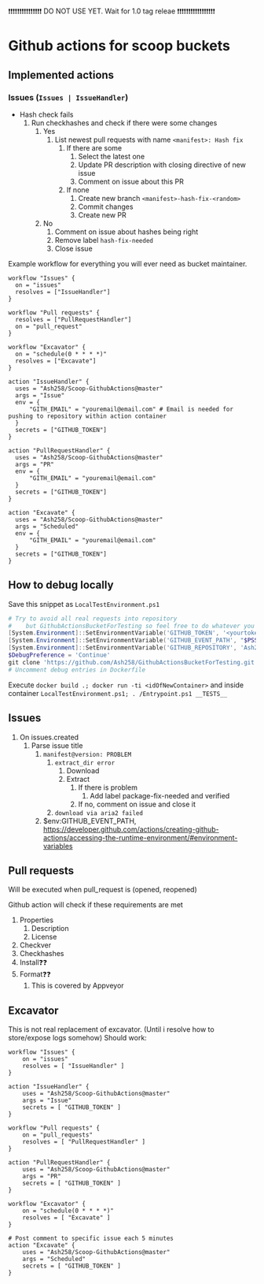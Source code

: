 ❗❗❗❗❗❗❗❗❗❗❗❗❗❗❗ DO NOT USE YET. Wait for 1.0 tag releae ❗❗❗❗❗❗❗❗❗❗❗❗❗❗❗❗❗

# Github actions for scoop buckets

## Implemented actions

### Issues (`Issues | IssueHandler`)

- Hash check fails
    1. Run checkhashes and check if there were some changes
        1. Yes
            1. List newest pull requests with name `<manifest>: Hash fix`
                1. If there are some
                    1. Select the latest one
                    1. Update PR description with closing directive of new issue
                    1. Comment on issue about this PR
                1. If none
                    1. Create new branch `<manifest>-hash-fix-<random>`
                    1. Commit changes
                    1. Create new PR
        1. No
            1. Comment on issue about hashes being right
            1. Remove label `hash-fix-needed`
            1. Close issue

Example workflow for everything you will ever need as bucket maintainer.

```hcl
workflow "Issues" {
  on = "issues"
  resolves = ["IssueHandler"]
}

workflow "Pull requests" {
  resolves = ["PullRequestHandler"]
  on = "pull_request"
}

workflow "Excavator" {
  on = "schedule(0 * * * *)"
  resolves = ["Excavate"]
}

action "IssueHandler" {
  uses = "Ash258/Scoop-GithubActions@master"
  args = "Issue"
  env = {
      "GITH_EMAIL" = "youremail@email.com" # Email is needed for pushing to repository within action container
  }
  secrets = ["GITHUB_TOKEN"]
}

action "PullRequestHandler" {
  uses = "Ash258/Scoop-GithubActions@master"
  args = "PR"
  env = {
      "GITH_EMAIL" = "youremail@email.com"
  }
  secrets = ["GITHUB_TOKEN"]
}

action "Excavate" {
  uses = "Ash258/Scoop-GithubActions@master"
  args = "Scheduled"
  env = {
      "GITH_EMAIL" = "youremail@email.com"
  }
  secrets = ["GITHUB_TOKEN"]
}

```

## How to debug locally

Save this snippet as `LocalTestEnvironment.ps1`

```powershell
# Try to avoid all real requests into repository
#    but GithubActionsBucketForTesting so feel free to do whatever you want with this repo
[System.Environment]::SetEnvironmentVariable('GITHUB_TOKEN', '<yourtoken>', 'Process')
[System.Environment]::SetEnvironmentVariable('GITHUB_EVENT_PATH', "$PSScriptRoot\cosi.json", 'Process')
[System.Environment]::SetEnvironmentVariable('GITHUB_REPOSITORY', 'Ash258/GithubActionsBucketForTesting', 'Process')
$DebugPreference = 'Continue'
git clone 'https://github.com/Ash258/GithubActionsBucketForTesting.git' '/github/workspace'
# Uncomment debug entries in Dockerfile
```

Execute `docker build .; docker run -ti <idOfNewContainer>` and inside container `LocalTestEnvironment.ps1; . /Entrypoint.ps1 __TESTS__`

## Issues

1. On issues.created
    1. Parse issue title
        1. `manifest@version: PROBLEM`
            1. `extract_dir error`
                1. Download
                1. Extract
                    1. If there is problem
                        1. Add label package-fix-needed and verified
                    1. If no, comment on issue and close it
            1. `download via aria2 failed`
        1. $env:GITHUB_EVENT_PATH, <https://developer.github.com/actions/creating-github-actions/accessing-the-runtime-environment/#environment-variables>

## Pull requests

Will be executed when pull_request is (opened, reopened)

Github action will check if these requirements are met

1. Properties
    1. Description
    1. License
1. Checkver
1. Checkhashes
1. Install❓❓
1. Format❓❓
    1. This is covered by Appveyor

## Excavator

This is not real replacement of excavator. (Until i resolve how to store/expose logs somehow)
Should work:

```HCL
workflow "Issues" {
    on = "issues"
    resolves = [ "IssueHandler" ]
}

action "IssueHandler" {
    uses = "Ash258/Scoop-GithubActions@master"
    args = "Issue"
    secrets = [ "GITHUB_TOKEN" ]
}

workflow "Pull requests" {
    on = "pull_requests"
    resolves = [ "PullRequestHandler" ]
}

action "PullRequestHandler" {
    uses = "Ash258/Scoop-GithubActions@master"
    args = "PR"
    secrets = [ "GITHUB_TOKEN" ]
}

workflow "Excavator" {
    on = "schedule(0 * * * *)"
    resolves = [ "Excavate" ]
}

# Post comment to specific issue each 5 minutes
action "Excavate" {
    uses = "Ash258/Scoop-GithubActions@master"
    args = "Scheduled"
    secrets = [ "GITHUB_TOKEN" ]
}
```
